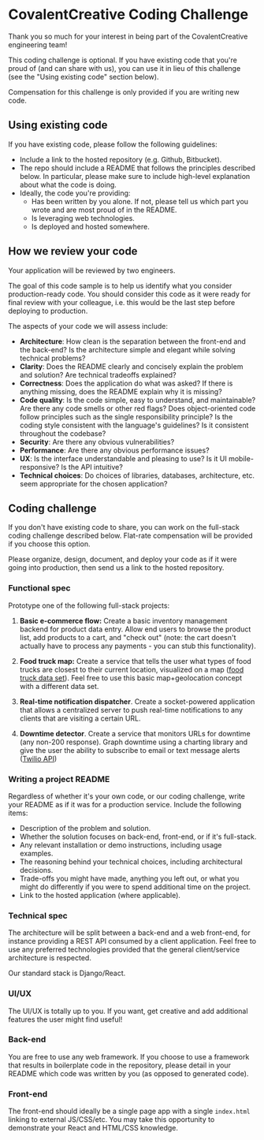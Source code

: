 
# CovalentCreative Coding Challenge

Thank you so much for your interest in being part of the CovalentCreative engineering team!

This coding challenge is optional. If you have existing code that you're proud of (and can share with us), you can use it in lieu of this challenge (see the "Using existing code" section below).

Compensation for this challenge is only provided if you are writing new code.

## Using existing code

If you have existing code, please follow the following guidelines:

* Include a link to the hosted repository (e.g. Github, Bitbucket).
* The repo should include a README that follows the principles described below. In particular, please make sure to include high-level explanation about what the code is doing.
* Ideally, the code you're providing:
  * Has been written by you alone. If not, please tell us which part you wrote and are most proud of in the README.
  * Is leveraging web technologies.
  * Is deployed and hosted somewhere.

## How we review your code

Your application will be reviewed by two engineers.

The goal of this code sample is to help us identify what you consider production-ready code. You should consider this code as it were ready for final review with your colleague, i.e. this would be the last step before deploying to production.

The aspects of your code we will assess include:

* **Architecture**: How clean is the separation between the front-end and the back-end? Is the architecture simple and elegant while solving technical problems?
* **Clarity**: Does the README clearly and concisely explain the problem and solution? Are technical tradeoffs explained?
* **Correctness**: Does the application do what was asked? If there is anything missing, does the README explain why it is missing?
* **Code quality**: Is the code simple, easy to understand, and maintainable?  Are there any code smells or other red flags? Does object-oriented code follow principles such as the single responsibility principle? Is the coding style consistent with the language's guidelines? Is it consistent throughout the codebase?
* **Security**: Are there any obvious vulnerabilities?
* **Performance**: Are there any obvious performance issues?
* **UX**: Is the interface understandable and pleasing to use? Is it UI mobile-responsive? Is the API intuitive?
* **Technical choices**: Do choices of libraries, databases, architecture, etc. seem appropriate for the chosen application?

## Coding challenge

If you don't have existing code to share, you can work on the full-stack coding challenge described below. Flat-rate compensation will be provided if you choose this option.

Please organize, design, document, and deploy your code as if it were going into production, then send us a link to the hosted repository.

### Functional spec

Prototype one of the following full-stack projects:

1. **Basic e-commerce flow:** Create a basic inventory management backend for product data entry. Allow end users to browse the product list, add products to a cart, and "check out" (note: the cart doesn't actually have to process any payments - you can stub this functionality).

2. **Food truck map:** Create a service that tells the user what types of food trucks are closest to their current location, visualized on a map ([food truck data set](https://data.sfgov.org/Economy-and-Community/Mobile-Food-Facility-Permit/rqzj-sfat)). Feel free to use this basic map+geolocation concept with a different data set.

3. **Real-time notification dispatcher**. Create a socket-powered application that allows a centralized server to push real-time notifications to any clients that are visiting a certain URL. 

4. **Downtime detector**. Create a service that monitors URLs for downtime (any non-200 response). Graph downtime using a charting library and give the user the ability to subscribe to email or text message alerts ([Twilio API](https://www.twilio.com/docs/api/rest))


### Writing a project README

Regardless of whether it's your own code, or our coding challenge, write your README as if it was for a production service. Include the following items:

* Description of the problem and solution.
* Whether the solution focuses on back-end, front-end, or if it's full-stack.
* Any relevant installation or demo instructions, including usage examples.
* The reasoning behind your technical choices, including architectural decisions.
* Trade-offs you might have made, anything you left out, or what you might do differently if you were to spend additional time on the project.
* Link to the hosted application (where applicable).


### Technical spec

The architecture will be split between a back-end and a web front-end, for instance providing a REST API consumed by a client application. Feel free to use any preferred technologies provided that the general client/service architecture is respected.

Our standard stack is Django/React.

### UI/UX

The UI/UX is totally up to you. If you want, get creative and add additional features the user might find useful!

### Back-end

You are free to use any web framework. If you choose to use a framework that results in boilerplate code in the repository, please detail in your README which code was written by you (as opposed to generated code).

### Front-end

The front-end should ideally be a single page app with a single `index.html` linking to external JS/CSS/etc. You may take this opportunity to demonstrate your React and HTML/CSS knowledge.


